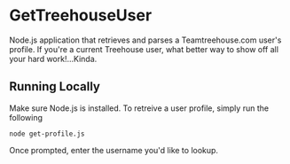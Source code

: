 # GetTreehouseUser
Node.js application that retrieves and parses a Teamtreehouse.com user's profile. If you're a current Treehouse user, what better way to show off all your hard work!...Kinda.

## Running Locally
Make sure Node.js is installed. To retreive a user profile, simply run the following

`node get-profile.js`

Once prompted, enter the username you'd like to lookup.
